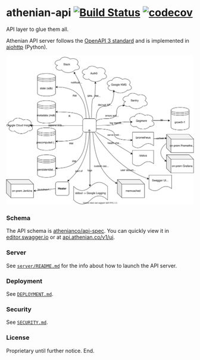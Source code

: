 # athenian-api [![Build Status](https://github.com/athenianco/athenian-api/workflows/Push/badge.svg?branch=master)](https://github.com/athenianco/athenian-api/actions) [![codecov](https://codecov.io/gh/athenianco/athenian-api/branch/master/graph/badge.svg?token=0TLLvxAh5n)](https://codecov.io/gh/athenianco/athenian-api)
API layer to glue them all.

Athenian API server follows the [OpenAPI 3 standard](https://github.com/OAI/OpenAPI-Specification/blob/master/versions/3.0.3.md)
and is implemented in [aiohttp](https://github.com/aio-libs/aiohttp) (Python).

![Design diagram](docs/design.svg)

### Schema

The API schema is [athenianco/api-spec](https://github.com/athenianco/api-spec). You can quickly view it in [editor.swagger.io](https://editor.swagger.io/) or at [api.athenian.co/v1/ui](https://api.athenian.co/v1/ui/).

### Server

See [`server/README.md`](server/README.md) for the info about how to launch the API server.

### Deployment

See [`DEPLOYMENT.md`](DEPLOYMENT.md).

### Security

See [`SECURITY.md`](SECURITY.md).

### License

Proprietary until further notice.
End.
